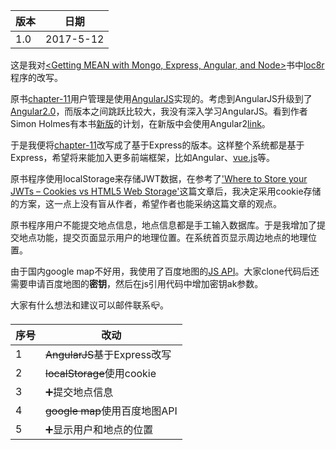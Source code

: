 版本|日期
----|----
1.0|2017-5-12

这是我对[<Getting MEAN with Mongo, Express, Angular, and Node>](https://www.manning.com/books/getting-mean-with-mongo-express-angular-and-node)书中[loc8r](https://github.com/simonholmes/getting-MEAN)程序的改写。

原书[chapter-11](https://github.com/simonholmes/getting-MEAN#the-application-at-various-stages)用户管理是使用[AngularJS](https://angularjs.org/)实现的。考虑到AngularJS升级到了[Angular2.0](https://angular.io/)，而版本之间跳跃比较大，我没有深入学习AngularJS。看到作者Simon Holmes有本书[新版](https://github.com/simonholmes/getting-MEAN-2)的计划，在新版中会使用Angular2[link](https://github.com/simonholmes/getting-MEAN-2#getting-mean-second-edition-application-code)。

于是我便将[chapter-11](https://github.com/simonholmes/getting-MEAN#the-application-at-various-stages)改写成了基于Express的版本。这样整个系统都是基于Express，希望将来能加入更多前端框架，比如Angular、[vue.js](http://vuejs.org/)等。

原书程序使用localStorage来存储JWT数据，在参考了['Where to Store your JWTs – Cookies vs HTML5 Web Storage'](https://stormpath.com/blog/where-to-store-your-jwts-cookies-vs-html5-web-storage)这篇文章后，我决定采用cookie存储的方案，这一点上没有盲从作者，希望作者也能采纳这篇文章的观点。

原书程序用户不能提交地点信息，地点信息都是手工输入数据库。于是我增加了提交地点功能，提交页面显示用户的地理位置。在系统首页显示周边地点的地理位置。

由于国内google map不好用，我使用了百度地图的[JS API](http://lbsyun.baidu.com/index.php?title=jspopular)。大家clone代码后还需要申请百度地图的**密钥**，然后在js引用代码中增加密钥ak参数。

大家有什么想法和建议可以邮件联系:mailbox_closed:。

序号|改动
---|---
1|~~AngularJS~~基于Express改写
2|~~localStorage~~使用cookie
3|:heavy_plus_sign:提交地点信息
4|~~google map~~使用百度地图API
5|:heavy_plus_sign:显示用户和地点的位置
